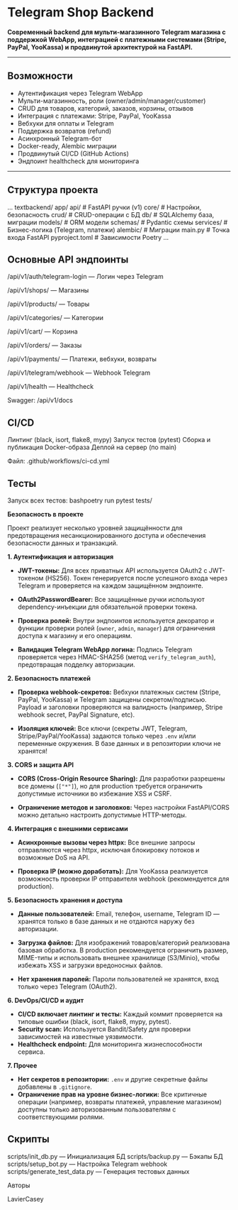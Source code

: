 # Telegram Shop Backend

**Современный backend для мульти-магазинного Telegram магазина с поддержкой WebApp, интеграцией с платежными системами (Stripe, PayPal, YooKassa) и продвинутой архитектурой на FastAPI.**

---

## Возможности

- Аутентификация через Telegram WebApp
- Мульти-магазинность, роли (owner/admin/manager/customer)
- CRUD для товаров, категорий, заказов, корзины, отзывов
- Интеграция с платежами: Stripe, PayPal, YooKassa
- Вебхуки для оплаты и Telegram
- Поддержка возвратов (refund)
- Асинхронный Telegram-бот
- Docker-ready, Alembic миграции
- Продвинутый CI/CD (GitHub Actions)
- Эндпоинт healthcheck для мониторинга

---

## Структура проекта
...
textbackend/
  app/
    api/         # FastAPI ручки (v1)
    core/        # Настройки, безопасность
    crud/        # CRUD-операции с БД
    db/          # SQLAlchemy база, миграции
    models/      # ORM модели
    schemas/     # Pydantic схемы
    services/    # Бизнес-логика (Telegram, платежи)
  alembic/       # Миграции
  main.py        # Точка входа FastAPI
  pyproject.toml # Зависимости Poetry
...

## Основные API эндпоинты

/api/v1/auth/telegram-login — Логин через Telegram

/api/v1/shops/ — Магазины

/api/v1/products/ — Товары

/api/v1/categories/ — Категории

/api/v1/cart/ — Корзина

/api/v1/orders/ — Заказы

/api/v1/payments/ — Платежи, вебхуки, возвраты

/api/v1/telegram/webhook — Webhook Telegram

/api/v1/health — Healthcheck

Swagger: /api/v1/docs

## CI/CD

Линтинг (black, isort, flake8, mypy)
Запуск тестов (pytest)
Сборка и публикация Docker-образа
Деплой на сервер (по main)


Файл: .github/workflows/ci-cd.yml

## Тесты

Запуск всех тестов:
bashpoetry run pytest tests/



**Безопасность в проекте**

Проект реализует несколько уровней защищённости для предотвращения несанкционированного доступа и обеспечения безопасности данных и транзакций.

**1. Аутентификация и авторизация**

- **JWT-токены:**
  Для всех приватных API используется OAuth2 с JWT-токеном (HS256).
  Токен генерируется после успешного входа через Telegram и проверяется на каждом защищённом эндпоинте.

- **OAuth2PasswordBearer:**
  Все защищённые ручки используют dependency-инъекции для обязательной проверки токена.

- **Проверка ролей:**
  Внутри эндпоинтов используется декоратор и функции проверки ролей (`owner`, `admin`, `manager`) для ограничения доступа к магазину и его операциям.

- **Валидация Telegram WebApp логина:**
  Подпись Telegram проверяется через HMAC-SHA256 (метод `verify_telegram_auth`), предотвращая подделку авторизации.

**2. Безопасность платежей**

- **Проверка webhook-секретов:**
  Вебхуки платежных систем (Stripe, PayPal, YooKassa) и Telegram защищены секретом/подписью.
  Payload и заголовки проверяются на валидность (например, Stripe webhook secret, PayPal Signature, etc).

- **Изоляция ключей:**
  Все ключи (секреты JWT, Telegram, Stripe/PayPal/YooKassa) задаются только через `.env` и/или переменные окружения.
  В базе данных и в репозитории ключи не хранятся!

**3. CORS и защита API**

- **CORS (Cross-Origin Resource Sharing):**
  Для разработки разрешены все домены (`["*"]`), но для production требуется ограничить допустимые источники во избежание XSS и CSRF.

- **Ограничение методов и заголовков:**
  Через настройки FastAPI/CORS можно детально настроить допустимые HTTP-методы.

**4. Интеграция с внешними сервисами**

- **Асинхронные вызовы через httpx:**
  Все внешние запросы отправляются через httpx, исключая блокировку потоков и возможные DoS на API.

- **Проверка IP (можно доработать):**
  Для YooKassa реализуется возможность проверки IP отправителя webhook (рекомендуется для production).

**5. Безопасность хранения и доступа**

- **Данные пользователей:**
  Email, телефон, username, Telegram ID — хранятся только в базе данных и не отдаются наружу без авторизации.

- **Загрузка файлов:**
  Для изображений товаров/категорий реализована базовая обработка. В production рекомендуется ограничить размер, MIME-типы и использовать внешнее хранилище (S3/Minio), чтобы избежать XSS и загрузки вредоносных файлов.

- **Нет хранения паролей:**
  Пароли пользователей не хранятся, вход только через Telegram (OAuth2).

**6. DevOps/CI/CD и аудит**

- **CI/CD включает линтинг и тесты:**
  Каждый коммит проверяется на типовые ошибки (black, isort, flake8, mypy, pytest).
- **Security scan:**
  Используется Bandit/Safety для проверки зависимостей на известные уязвимости.
- **Healthcheck endpoint:**
  Для мониторинга жизнеспособности сервиса.

**7. Прочее**

- **Нет секретов в репозитории:**
  `.env` и другие секретные файлы добавлены в `.gitignore`.
- **Ограничение прав на уровне бизнес-логики:**
  Все критичные операции (например, возвраты платежей, управление магазином) доступны только авторизованным пользователям с соответствующими ролями.


## Скрипты

scripts/init_db.py — Инициализация БД
scripts/backup.py — Бэкапы БД
scripts/setup_bot.py — Настройка Telegram webhook
scripts/generate_test_data.py — Генерация тестовых данных



Авторы

LavierCasey
